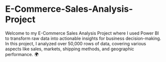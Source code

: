 # E-Commerce-Sales-Analysis-Project
Welcome to my E-Commerce Sales Analysis Project where I used Power BI to transform raw data into actionable insights for business decision-making. In this project, I analyzed over 50,000 rows of data, covering various aspects like sales, markets, shipping methods, and geographic performance. 🌍
